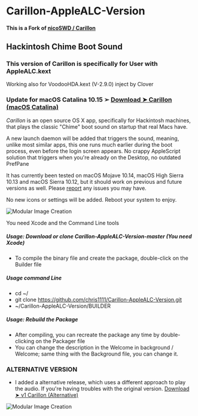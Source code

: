 


# Carillon-AppleALC-Version
#### This is a Fork of [nicoSWD / Carillon](https://github.com/nicoSWD/Carillon)

## Hackintosh Chime Boot Sound

### This version of Carillon is specifically for User with AppleALC.kext
Working also for VoodooHDA.kext (V-2.9.0) inject by Clover

### Update for macOS Catalina 10.15 ➢ [Download ➤ Carillon (macOS Catalina)](https://github.com/chris1111/Carillon-AppleALC-Version/releases/tag/V2)


*Carillon* is an open source OS X app, specifically for Hackintosh machines, that plays the classic "Chime" boot sound on startup that real Macs have.

A new launch daemon will be added that triggers the sound, meaning, unlike most similar apps, this one runs much earlier during the boot process, even before the login screen appears.
No crappy AppleScript solution that triggers when you're already on the Desktop, no outdated PrefPane

It has currently been tested on macOS Mojave 10.14, macOS High Sierra 10.13 and macOS Sierra 10.12, but it should work on previous and future versions as well. Please [report](https://github.com/chris1111/Carillon-AppleALC-Version/issues/new) any issues you may have.

No new icons or settings will be added. Reboot your system to enjoy.


![Modular Image Creation](https://i62.servimg.com/u/f62/18/50/18/69/captu325.png)

You need Xcode and the Command Line tools

##### Usage: Download or clone Carillon-AppleALC-Version-master (You need Xcode)
- To compile the binary file and create the package, double-click on the Builder file

##### Usage command Line
- cd ~/
- git clone https://github.com/chris1111/Carillon-AppleALC-Version.git
- ~/Carillon-AppleALC-Version/BUILDER

##### Usage: Rebuild the Package
- After compiling, you can recreate the package any time by double-clicking on the Packager file
- You can change the description in the Welcome in background / Welcome; same thing with the Background file, you can change it.

###  **ALTERNATIVE VERSION**

- I added a alternative release, which uses a different approach to play the audio. If you're having troubles with the original version.
[Download ➤ v1 Carillon (Alternative)  ](https://github.com/chris1111/Carillon-AppleALC-Version/releases)

![Modular Image Creation](https://i62.servimg.com/u/f62/18/50/18/69/captu330.png)

